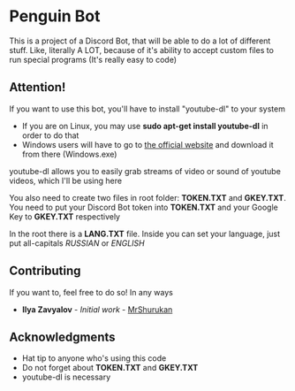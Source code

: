 # Penguin Bot

This is a project of a Discord Bot, that will be able to do a lot of different stuff. Like, literally A LOT, because of it's ability to accept custom files to run special programs (It's really easy to code)

## Attention!
If you want to use this bot, you'll have to install "youtube-dl" to your system

* If you are on Linux, you may use **sudo apt-get install youtube-dl** in order to do that
* Windows users will have to go to [the official website](https://rg3.github.io/youtube-dl/download.html) and download it from there (Windows.exe)

youtube-dl allows you to easily grab streams of video or sound of youtube videos, which I'll be using here

You also need to create two files in root folder: **TOKEN.TXT** and **GKEY.TXT**. You need to put your Discord Bot token into **TOKEN.TXT** and your Google Key to **GKEY.TXT** respectively

In the root there is a **LANG.TXT** file. Inside you can set your language, just put all-capitals *RUSSIAN* or *ENGLISH*

## Contributing

If you want to, feel free to do so! In any ways

* **Ilya Zavyalov** - *Initial work* - [MrShurukan](https://github.com/MrShurukan)



## Acknowledgments

* Hat tip to anyone who's using this code
* Do not forget about **TOKEN.TXT** and **GKEY.TXT**
* youtube-dl is necessary
